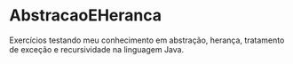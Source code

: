 # AbstracaoEHeranca
Exercícios testando meu conhecimento em abstração, herança, tratamento de exceção e recursividade na linguagem Java.
